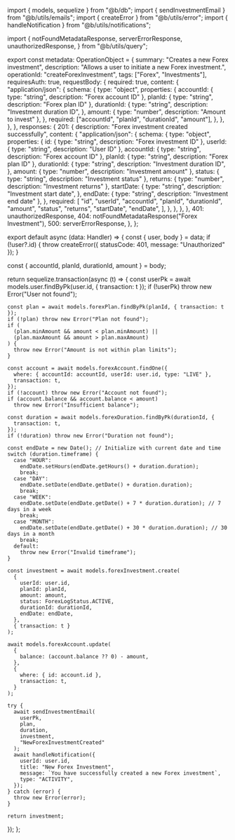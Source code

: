 import { models, sequelize } from "@b/db";
import { sendInvestmentEmail } from "@b/utils/emails";
import { createError } from "@b/utils/error";
import { handleNotification } from "@b/utils/notifications";

import {
  notFoundMetadataResponse,
  serverErrorResponse,
  unauthorizedResponse,
} from "@b/utils/query";

export const metadata: OperationObject = {
  summary: "Creates a new Forex investment",
  description: "Allows a user to initiate a new Forex investment.",
  operationId: "createForexInvestment",
  tags: ["Forex", "Investments"],
  requiresAuth: true,
  requestBody: {
    required: true,
    content: {
      "application/json": {
        schema: {
          type: "object",
          properties: {
            accountId: { type: "string", description: "Forex account ID" },
            planId: { type: "string", description: "Forex plan ID" },
            durationId: {
              type: "string",
              description: "Investment duration ID",
            },
            amount: { type: "number", description: "Amount to invest" },
          },
          required: ["accountId", "planId", "durationId", "amount"],
        },
      },
    },
  },
  responses: {
    201: {
      description: "Forex investment created successfully",
      content: {
        "application/json": {
          schema: {
            type: "object",
            properties: {
              id: { type: "string", description: "Forex investment ID" },
              userId: { type: "string", description: "User ID" },
              accountId: { type: "string", description: "Forex account ID" },
              planId: { type: "string", description: "Forex plan ID" },
              durationId: {
                type: "string",
                description: "Investment duration ID",
              },
              amount: { type: "number", description: "Investment amount" },
              status: { type: "string", description: "Investment status" },
              returns: { type: "number", description: "Investment returns" },
              startDate: {
                type: "string",
                description: "Investment start date",
              },
              endDate: { type: "string", description: "Investment end date" },
            },
            required: [
              "id",
              "userId",
              "accountId",
              "planId",
              "durationId",
              "amount",
              "status",
              "returns",
              "startDate",
              "endDate",
            ],
          },
        },
      },
    },
    401: unauthorizedResponse,
    404: notFoundMetadataResponse("Forex Investment"),
    500: serverErrorResponse,
  },
};

export default async (data: Handler) => {
  const { user, body } = data;
  if (!user?.id) {
    throw createError({ statusCode: 401, message: "Unauthorized" });
  }

  const { accountId, planId, durationId, amount } = body;

  return sequelize.transaction(async (t) => {
    const userPk = await models.user.findByPk(user.id, { transaction: t });
    if (!userPk) throw new Error("User not found");

    const plan = await models.forexPlan.findByPk(planId, { transaction: t });
    if (!plan) throw new Error("Plan not found");
    if (
      (plan.minAmount && amount < plan.minAmount) ||
      (plan.maxAmount && amount > plan.maxAmount)
    ) {
      throw new Error("Amount is not within plan limits");
    }

    const account = await models.forexAccount.findOne({
      where: { accountId: accountId, userId: user.id, type: "LIVE" },
      transaction: t,
    });
    if (!account) throw new Error("Account not found");
    if (account.balance && account.balance < amount)
      throw new Error("Insufficient balance");

    const duration = await models.forexDuration.findByPk(durationId, {
      transaction: t,
    });
    if (!duration) throw new Error("Duration not found");

    const endDate = new Date(); // Initialize with current date and time
    switch (duration.timeframe) {
      case "HOUR":
        endDate.setHours(endDate.getHours() + duration.duration);
        break;
      case "DAY":
        endDate.setDate(endDate.getDate() + duration.duration);
        break;
      case "WEEK":
        endDate.setDate(endDate.getDate() + 7 * duration.duration); // 7 days in a week
        break;
      case "MONTH":
        endDate.setDate(endDate.getDate() + 30 * duration.duration); // 30 days in a month
        break;
      default:
        throw new Error("Invalid timeframe");
    }

    const investment = await models.forexInvestment.create(
      {
        userId: user.id,
        planId: planId,
        amount: amount,
        status: ForexLogStatus.ACTIVE,
        durationId: durationId,
        endDate: endDate,
      },
      { transaction: t }
    );

    await models.forexAccount.update(
      {
        balance: (account.balance ?? 0) - amount,
      },
      {
        where: { id: account.id },
        transaction: t,
      }
    );

    try {
      await sendInvestmentEmail(
        userPk,
        plan,
        duration,
        investment,
        "NewForexInvestmentCreated"
      );
      await handleNotification({
        userId: user.id,
        title: "New Forex Investment",
        message: `You have successfully created a new Forex investment`,
        type: "ACTIVITY",
      });
    } catch (error) {
      throw new Error(error);
    }

    return investment;
  });
};
